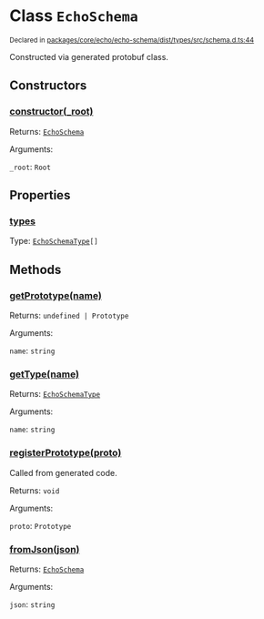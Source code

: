 # Class `EchoSchema`
<sub>Declared in [packages/core/echo/echo-schema/dist/types/src/schema.d.ts:44]()</sub>


Constructed via generated protobuf class.

## Constructors
### [constructor(_root)]()


Returns: <code>[EchoSchema](/api/@dxos/react-client/classes/EchoSchema)</code>

Arguments: 

`_root`: <code>Root</code>

## Properties
### [types]()
Type: <code>[EchoSchemaType](/api/@dxos/react-client/classes/EchoSchemaType)[]</code>

## Methods
### [getPrototype(name)]()


Returns: <code>undefined | Prototype</code>

Arguments: 

`name`: <code>string</code>
### [getType(name)]()


Returns: <code>[EchoSchemaType](/api/@dxos/react-client/classes/EchoSchemaType)</code>

Arguments: 

`name`: <code>string</code>
### [registerPrototype(proto)]()


Called from generated code.

Returns: <code>void</code>

Arguments: 

`proto`: <code>Prototype</code>
### [fromJson(json)]()


Returns: <code>[EchoSchema](/api/@dxos/react-client/classes/EchoSchema)</code>

Arguments: 

`json`: <code>string</code>